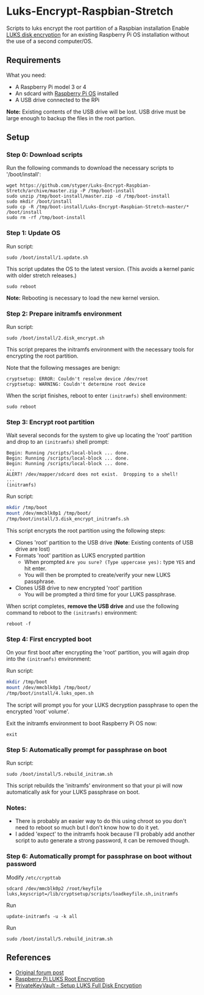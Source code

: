 # Luks-Encrypt-Raspbian-Stretch
Scripts to luks encrypt the root partition of a Raspbian installation
Enable [LUKS disk encryption](https://gitlab.com/cryptsetup/cryptsetup/blob/master/README.md) for an existing Raspberry Pi OS installation without the use of a second computer/OS.

## Requirements

What you need:
* A Raspberry Pi model 3 or 4
* An sdcard with [Raspberry Pi OS](https://www.raspberrypi.org/software/) installed
* A USB drive connected to the RPi

**Note:** Existing contents of the USB drive will be lost.  USB drive must be large enough to backup the files in the root partion.

## Setup
### Step 0: Download scripts
Run the following commands to download the necessary scripts to '/boot/install':
```shell
wget https://github.com/styper/Luks-Encrypt-Raspbian-Stretch/archive/master.zip -P /tmp/boot-install
sudo unzip /tmp/boot-install/master.zip -d /tmp/boot-install
sudo mkdir /boot/install
sudo cp -R /tmp/boot-install/Luks-Encrypt-Raspbian-Stretch-master/* /boot/install
sudo rm -rf /tmp/boot-install
```

### Step 1: Update OS
Run script:
```shell
sudo /boot/install/1.update.sh
```
This script updates the OS to the latest version.  (This avoids a kernel panic with older stretch releases.)

```shell
sudo reboot
```
**Note:** Rebooting is necessary to load the new kernel version.

### Step 2: Prepare initramfs environment
Run script:
```shell
sudo /boot/install/2.disk_encrypt.sh
```
This script prepares the initramfs environment with the necessary tools for encrypting the root partition.

Note that the following messages are benign:
```
cryptsetup: ERROR: Couldn't resolve device /dev/root
cryptsetup: WARNING: Couldn't determine root device
```

When the script finishes, reboot to enter `(initramfs)` shell environment:
```shell
sudo reboot
```

### Step 3: Encrypt root partition
Wait several seconds for the system to give up locating the 'root' partition and drop to an `(initramfs)` shell prompt:
```
Begin: Running /scripts/local-block ... done.
Begin: Running /scripts/local-block ... done.
Begin: Running /scripts/local-block ... done.
...
ALERT! /dev/mapper/sdcard does not exist.  Dropping to a shell!
...
(initramfs)
```
Run script:
```sh
mkdir /tmp/boot
mount /dev/mmcblk0p1 /tmp/boot/
/tmp/boot/install/3.disk_encrypt_initramfs.sh
```

This script encrypts the root partition using the following steps:
* Clones 'root' partition to the USB drive (**Note**: Existing contents of USB drive are lost)
* Formats 'root' partition as LUKS encrypted partition
    * When prompted `Are you sure? (Type uppercase yes):` type `YES` and hit enter.
    * You will then be prompted to create/verify your new LUKS passphrase.
* Clones USB drive to new encrypted 'root' partition
    * You will be prompted a third time for your LUKS passphrase.

When script completes, **remove the USB drive** and use the following command to reboot to the `(initramfs)` environment:
```
reboot -f
```

### Step 4: First encrypted boot
On your first boot after encrypting the 'root' partition, you will again drop into the `(initramfs)` environment:

Run script:
```sh
mkdir /tmp/boot
mount /dev/mmcblk0p1 /tmp/boot/
/tmp/boot/install/4.luks_open.sh
```
The script will prompt you for your LUKS decryption passphrase to open the encrypted 'root' volume'.

Exit the initramfs environment to boot Raspberry Pi OS now:
```
exit
```

### Step 5: Automatically prompt for passphrase on boot
Run script:
```
sudo /boot/install/5.rebuild_initram.sh
```
This script rebuilds the 'initramfs' environment so that your pi will now automatically ask for your LUKS passphrase on boot.

### Notes:
* There is probably an easier way to do this using chroot so you don't need to reboot so much but I don't know how to do it yet.
* I added 'expect' to the initramfs hook because I'll probably add another script to auto generate a strong password, it can be removed though.

### Step 6: Automatically prompt for passphrase on boot without password

Modify `/etc/crypttab`
```
sdcard /dev/mmcblk0p2 /root/keyfile luks,keyscript=/lib/cryptsetup/scripts/loadkeyfile.sh,initramfs
```
Run
```
update-initramfs -u -k all
```
Run
```
sudo /boot/install/5.rebuild_initram.sh
```


## References
* [Original forum post](https://www.raspberrypi.org/forums/viewtopic.php?t=219867)
* [Raspberry Pi LUKS Root Encryption](https://robpol86.com/raspberry_pi_luks.html)
* [PrivateKeyVault - Setup LUKS Full Disk Encryption](https://github.com/johnshearing/PrivateKeyVault#setup-luks-full-disk-encryption)